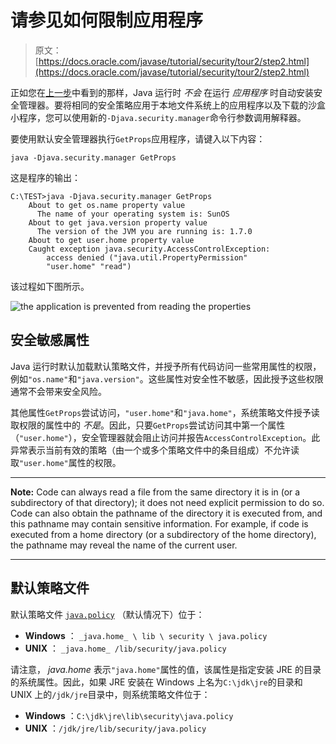 # 请参见如何限制应用程序

> 原文： [https://docs.oracle.com/javase/tutorial/security/tour2/step2.html](https://docs.oracle.com/javase/tutorial/security/tour2/step2.html)

正如您在[上一步](step1.html)中看到的那样，Java 运行时 _不会_ 在运行 _应用程序_ 时自动安装安全管理器。要将相同的安全策略应用于本地文件系统上的应用程序以及下载的沙盒小程序，您可以使用新的`-Djava.security.manager`命令行参数调用解释器。

要使用默认安全管理器执行`GetProps`应用程序，请键入以下内容：

```
java -Djava.security.manager GetProps

```

这是程序的输出：

```
C:\TEST>java -Djava.security.manager GetProps
    About to get os.name property value
      The name of your operating system is: SunOS
    About to get java.version property value
      The version of the JVM you are running is: 1.7.0
    About to get user.home property value
    Caught exception java.security.AccessControlException:
        access denied ("java.util.PropertyPermission"
        "user.home" "read")

```

该过程如下图所示。

![the application is prevented from reading the properties](img/327b81e3689af563e10f9389f4009f59.jpg)

## 安全敏感属性

Java 运行时默认加载默认策略文件，并授予所有代码访问一些常用属性的权限，例如`"os.name"`和`"java.version"`。这些属性对安全性不敏感，因此授予这些权限通常不会带来安全风险。

其他属性`GetProps`尝试访问，`"user.home"`和`"java.home"`，系统策略文件授予读取权限的属性中的 _不是_。因此，只要`GetProps`尝试访问其中第一个属性（`"user.home"`），安全管理器就会阻止访问并报告`AccessControlException`。此异常表示当前有效的策略（由一个或多个策略文件中的条目组成）不允许读取`"user.home"`属性的权限。

* * *

**Note:** Code can always read a file from the same directory it is in (or a subdirectory of that directory); it does not need explicit permission to do so. Code can also obtain the pathname of the directory it is executed from, and this pathname may contain sensitive information. For example, if code is executed from a home directory (or a subdirectory of the home directory), the pathname may reveal the name of the current user.

* * *

## 默认策略文件

默认策略文件 [`java.policy`](examples/java.policy) （默认情况下）位于：

*   **Windows** ： `_java.home_ \ lib \ security \ java.policy`
*   **UNIX** ： `_java.home_ /lib/security/java.policy`

请注意， _java.home_ 表示`"java.home"`属性的值，该属性是指定安装 JRE 的目录的系统属性。因此，如果 JRE 安装在 Windows 上名为`C:\jdk\jre`的目录和 UNIX 上的`/jdk/jre`目录中，则系统策略文件位于：

*   **Windows** ：`C:\jdk\jre\lib\security\java.policy`
*   **UNIX** ：`/jdk/jre/lib/security/java.policy`